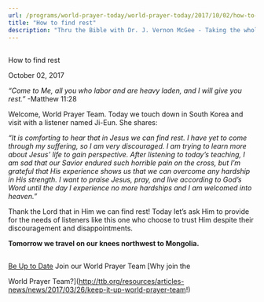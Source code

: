 ```yaml
---
url: /programs/world-prayer-today/world-prayer-today/2017/10/02/how-to-find-rest
title: "How to find rest"
description: "Thru the Bible with Dr. J. Vernon McGee - Taking the whole Word to the whole world"
---
```







## 
 How to find rest


October 02, 2017




*“Come to Me, all you who labor and are heavy laden, and I will give you rest.”* -Matthew 11:28


Welcome, World Prayer Team. Today we touch down in South Korea and visit with a listener named Ji-Eun. She shares:


*“It is comforting to hear that in Jesus we can find rest. I have yet to come through my suffering, so I am very discouraged. I am trying to learn more about Jesus’ life to gain perspective. After listening to today’s teaching, I am sad that our Savior endured such horrible pain on the cross, but I’m grateful that His experience shows us that we can overcome any hardship in His strength. I want to praise Jesus, pray, and live according to God’s Word until the day I experience no more hardships and I am welcomed into heaven.”*


Thank the Lord that in Him we can find rest! Today let’s ask Him to provide for the needs of listeners like this one who choose to trust Him despite their discouragement and disappointments.


**Tomorrow we travel on our knees northwest to Mongolia.**







## 




[Be Up to Date](http://feeds.feedburner.com/WorldPrayerToday "World Prayer Today RSS Feed")
Join our World Prayer Team
[Why join the  

World Prayer Team?](http://ttb.org/resources/articles-news/news/2017/03/26/keep-it-up-world-prayer-team!)




